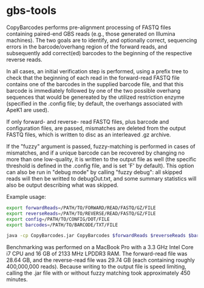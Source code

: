 # gbs-tools

CopyBarcodes performs pre-alignment processing of FASTQ files containing paired-end GBS reads (e.g., those generated on Illumina machines).  The two goals are to identify, and optionally correct, sequencing errors in the barcode/overhang region of the forward reads, and subsequently add correct(ed) barcodes to the beginning of the respective reverse reads.

In all cases, an initial verification step is performed, using a prefix tree to check that the beginning of each read in the forward-read FASTQ file contains one of the barcodes in the supplied barcode file, and that this barcode is immediately followed by one of the two possible overhang sequences that would be genereated by the utilized restriction enzyme (specified in the .config file; by default, the overhangs associated with ApeK1 are used).

If only forward- and reverse- read FASTQ files, plus barcode and configuration files, are passed, mismatches are deleted from the output FASTQ files, which is written to disc as an interleaved .gz archive.

If the "fuzzy" argument is passed, fuzzy-matching is performed in cases of mismatches, and if a unique barcode can be recovered by changing no more than one low-quality, it is written to the output file as well (the specific threshold is defined in the .config file, and is set 'F' by default).  This option can also be run in "debug mode" by calling "fuzzy debug": all skipped reads will then be writted to debugOut.txt, and some summary statistics will also be output describing what was skipped.

Example usage:

```bash
export forwardReads=/PATH/TO/FORWARD/READ/FASTQ/GZ/FILE
export reverseReads=/PATH/TO/REVERSE/READ/FASTQ/GZ/FILE
export config=/PATH/TO/CONFIG/DOT/FILE
export barcodes=/PATH/TO/BARCODE/TXT/FILE

java -cp CopyBarcodes.jar CopyBarcodes $forwardReads $reverseReads $barcodes $config [fuzzy|fuzzy debug]
```
Benchmarking was performed on a MacBook Pro with a 3.3 GHz Intel Core i7 CPU and 16 GB of 2133 MHz LPDDR3 RAM.  The forward-read file was 28.64 GB, and the reverse-read file was 29.74 GB (each containing roughly 400,000,000 reads).  Because writing to the output file is speed limiting, calling the .jar file with or without fuzzy matching took approximately 450 minutes.
